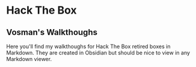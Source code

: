 # Hack The Box
## Vosman's Walkthoughs

Here you'll find my walkthoughs for Hack The Box retired boxes in Markdown. They are created in Obsidian but should be nice to view in any Markdown viewer.
